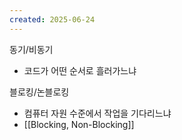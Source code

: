 ```yaml
---
created: 2025-06-24
---
```

동기/비동기
- 코드가 어떤 순서로 흘러가느냐


블로킹/논블로킹
- 컴퓨터 자원 수준에서 작업을 기다리느냐
- [[Blocking, Non-Blocking]]